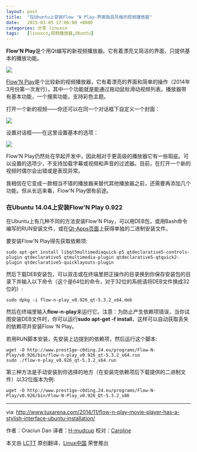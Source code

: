 ```yaml
---
layout: post
title:	"在Ubuntu上安装Flow 'N Play—界面独具风格的视频播放器"
date:	2015-03-05 17:06:00 +0800 
categories:	分享 linuxcn 
tags:	[linuxcn,视频播放器,Ubuntu]
---
```



**Flow'N Play**是个用Qt编写的新视频播放器。它有着漂亮又简洁的界面，只提供基本的播放功能。


![](/Asserts/Images//attachment/album/201503/05/215615t24i902v4kq033gs.jpg)


[Flow'N Play](http://www.prest1ge-c0ding.24.eu/programme-php/app-flow_n_play.php?lang=en)是个比较新的视频播放器，它有着漂亮的界面和简单的操作（2014年3月份第一次发行）。其中一个功能就是能通过拖动鼠标滑动视频列表。播放器带有基本功能，一个搜索功能，支持彩色主题。


打开一个新的视频——你还可以在同一个对话框下自定义一个封面：


![](/Asserts/Images//attachment/album/201503/05/215639lfqz51oi00ocoq91.jpg)


设置对话框——在这里设置基本的选项：


![](/Asserts/Images//attachment/album/201503/05/215704rphoo29dppkp93w2.jpg)


Flow'N Play仍然处在早起开发中，因此相对于更高级的播放器它有一些瑕疵。可以设置的选项少，不支持加载字幕或视频和声音的过滤器。目前，在打开一个新的视频时偶尔会出错或是表现异常。


我相信在它变成一款相当不错的播放器来替代其他播放器之前，还需要再添加几个功能。但从长远来看，Flow'N Play很有前途。


### 在Ubuntu 14.04上安装Flow'N Play 0.922


在Ubuntu上有几种不同的方法安装Flow'N Play，可以用DEB包，或用Bash命令编写的RUN安装文件，或在[Qt-Apps页面](http://qt-apps.org/content/show.php/Flow+%27N+Play?content=167736)上获得单独的二进制安装文件。


要安装Flow'N Play得先获取依赖项:



```
sudo apt-get install libqt5multimediaquick-p5 qtdeclarative5-controls-plugin qtdeclarative5 qtmultimedia-plugin qtdeclarative5-qtquick2-plugin qtdeclarative5-quicklayouts-plugin

```

然后下载DEB安装包，可以双击或在终端里把正操作的目录换到你保存安装包的目录下并输入以下命令（这个是64位的命令，对于32位的系统请将DEB文件换成32位的）:



```
sudo dpkg -i flow-n-play_v0.926_qt-5.3.2_x64.deb 

```

然后在终端里输入**flow-n-play**来运行它。注意：为防止产生依赖项错误，当你试图安装DEB文件时，你可以运行**sudo apt-get -f install**，这样可以自动获取丢失的依赖项并安装Flow ‘N Play。


若用RUN脚本安装，先安装上边提到的依赖项，然后运行这个脚本:



```
wget -O http://www.prest1ge-c0ding.24.eu/programs/Flow-N-Play/v0.926/bin/flow-n-play_v0.926_qt-5.3.2_x64.run
sudo ./flow-n-play_v0.926_qt-5.3.2_x64.run

```

第三种方法是手动安装到你选择的地方（在安装完依赖项后下载提供的二进制文件）以32位版本为例:



```
wget -O http://www.prest1ge-c0ding.24.eu/programs/Flow-N-Play/v0.926/bin/Flow-N-Play_v0.926_Qt-5.3.2_x86

```



---


via: <http://www.tuxarena.com/2014/11/flow-n-play-movie-player-has-a-stylish-interface-ubuntu-installation/>


作者：Craciun Dan 译者：[H-mudcup](https://github.com/H-mudcup) 校对：[Caroline](https://github.com/carolinewuyan)


本文由 [LCTT](https://github.com/LCTT/TranslateProject) 原创翻译，[Linux中国](http://linux.cn/) 荣誉推出
